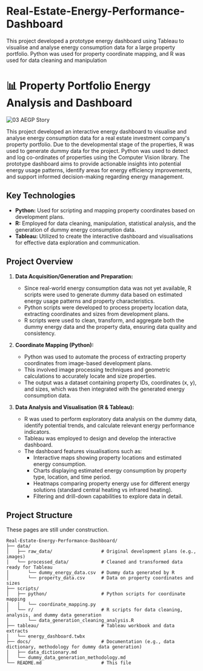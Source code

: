 # Real-Estate-Energy-Performance-Dashboard
This project developed a prototype energy dashboard using Tableau to visualise and analyse energy consumption data for a large property portfolio. Python was used for property coordinate mapping, and R was used for data cleaning and manipulation

# 📊 Property Portfolio Energy Analysis and Dashboard

![03 AEGP Story](https://github.com/user-attachments/assets/482d32ef-8190-49a0-bc71-e16ef1194814)

This project developed an interactive energy dashboard to visualise and analyse energy consumption data for a real estate investment company's property portfolio. Due to the developmental stage of the properties, R was used to generate dummy data for the project. Python was used to detect and log co-ordinates of properties using the Computer Vision library. The prototype dashboard aims to provide actionable insights into potential energy usage patterns, identify areas for energy efficiency improvements, and support informed decision-making regarding energy management.

## Key Technologies

* **Python:** Used for scripting and mapping property coordinates based on development plans.
* **R:** Employed for data cleaning, manipulation, statistical analysis, and the generation of dummy energy consumption data.
* **Tableau:** Utilized to create the interactive dashboard and visualisations for effective data exploration and communication.

## Project Overview

1.  **Data Acquisition/Generation and Preparation:**
    * Since real-world energy consumption data was not yet available, R scripts were used to generate dummy data based on estimated energy usage patterns and property characteristics.
    * Python scripts were developed to process property location data, extracting coordinates and sizes from development plans.
    * R scripts were used to clean, transform, and aggregate both the dummy energy data and the property data, ensuring data quality and consistency.

2.  **Coordinate Mapping (Python):**
    * Python was used to automate the process of extracting property coordinates from image-based development plans.
    * This involved image processing techniques and geometric calculations to accurately locate and size properties.
    * The output was a dataset containing property IDs, coordinates (x, y), and sizes, which was then integrated with the generated energy consumption data.

3.  **Data Analysis and Visualisation (R & Tableau):**
    * R was used to perform exploratory data analysis on the dummy data, identify potential trends, and calculate relevant energy performance indicators.
    * Tableau was employed to design and develop the interactive dashboard.
    * The dashboard features visualisations such as:
        * Interactive maps showing property locations and estimated energy consumption.
        * Charts displaying estimated energy consumption by property type, location, and time period.
        * Heatmaps comparing property energy use for different energy solutions (standard central heating vs infrared heating).
        * Filtering and drill-down capabilities to explore data in detail.

## Project Structure
These pages are still under construction.

```
Real-Estate-Energy-Performance-Dashboard/
├── data/
│   ├── raw_data/                  # Original development plans (e.g., images)
│   └── processed_data/            # Cleaned and transformed data ready for Tableau
│       └── dummy_energy_data.csv  # Dummy data generated by R
│       └── property_data.csv      # Data on property coordinates and sizes
├── scripts/
│   ├── python/                    # Python scripts for coordinate mapping
│   │   └── coordinate_mapping.py
│   └── r/                         # R scripts for data cleaning, analysis, and dummy data generation
│       └── data_generation_cleaning_analysis.R
├── tableau/                       # Tableau workbook and data extracts
│   └── energy_dashboard.twbx
├── docs/                          # Documentation (e.g., data dictionary, methodology for dummy data generation)
│   ├── data_dictionary.md
│   └── dummy_data_generation_methodology.md
└── README.md                      # This file
```
